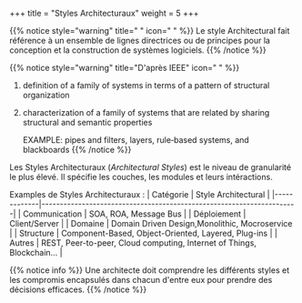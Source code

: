 +++
title = "Styles Architecturaux"
weight = 5
+++

{{% notice style="warning" title=" " icon=" " %}}
Le style Architectural fait référence à un ensemble de lignes directrices ou de principes pour la conception et la construction de systèmes logiciels.
{{% /notice %}}

{{% notice style="warning" title="D'après IEEE" icon=" " %}}

1. definition of a family of systems in terms of a pattern of structural organization
2. characterization of a family of systems that are related by sharing structural and semantic properties

   EXAMPLE: pipes and filters, layers, rule‐based systems, and blackboards
   {{% /notice %}}

Les Styles Architecturaux (_Architectural Styles_) est le niveau de granularité le plus élevé. Il spécifie les couches, les modules et leurs intéractions.

Examples de Styles Architecturaux :
| Catégorie | Style Architectural |
|-------------|----------------------------------------------------------------------|
| Communication | SOA, ROA, Message Bus |
| Déploiement | Client/Server |
| Domaine | Domain Driven Design,Monolithic, Mocroservice |
| Structure | Component-Based, Object-Oriented, Layered, Plug-ins |
| Autres | REST, Peer-to-peer, Cloud computing, Internet of Things, Blockchain... |

{{% notice info %}}
Une architecte doit comprendre les différents styles et les compromis encapsulés dans chacun d'entre eux pour prendre des décisions efficaces.
{{% /notice %}}
